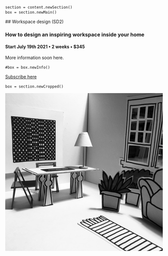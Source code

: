 

<!-- SD2 -->

~~~
section = content.newSection()
box = section.newMain()
~~~
<a name="SD2"/>
## Workspace design <span class="wcode">(SD2)</span>

### How to design an inspiring workspace inside your home

#### Start July 19<span class="sup">th</span> 2021 • 2 weeks • $345

More information soon here.

~~~
#box = box.newInfo()
~~~
<!--
Sketching is the basis of every design process. Scribble early ideas to communicate with yourself and others. It is the ideal method for rapid prototyping, without spending much time on presentations. 

The workshop gives insight in various sketching techniques, using pen on paper as well as digital tools.

#### Example exercises

* Sketch the pages of some future publications;
* Sketch typefaces, using TypeCooker recipes;
* Sketch a series of info-graphics, visualizing narrative and data;
* Sketch abstract processes, such as a website design.
-->

<a href="https://www.eventbrite.com/d/online/designdesign/?q=designdesign" target="external">Subscribe here</a>

~~~
box = section.newCropped()
~~~

![cover y=center](images/img_e8927.jpg)


